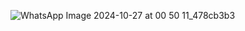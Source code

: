 ![WhatsApp Image 2024-10-27 at 00 50 11_478cb3b3](https://github.com/user-attachments/assets/9b27cc8f-a162-48cf-9cb2-761630935543)
